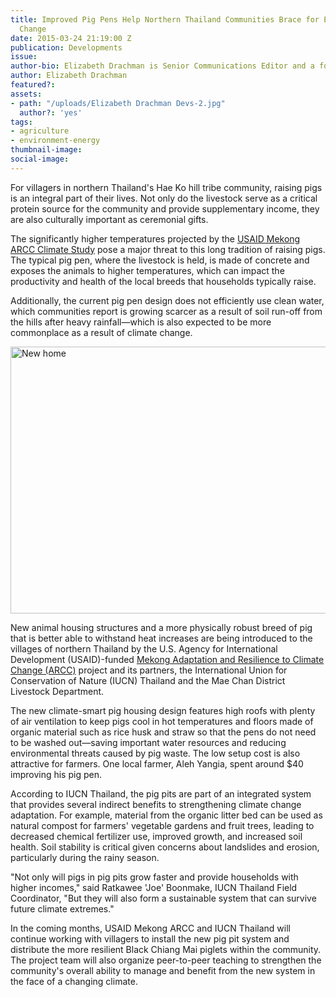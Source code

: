 ```yaml
---
title: Improved Pig Pens Help Northern Thailand Communities Brace for Effects of Climate
  Change
date: 2015-03-24 21:19:00 Z
publication: Developments
issue: 
author-bio: Elizabeth Drachman is Senior Communications Editor and a former journalist.
author: Elizabeth Drachman
featured?: 
assets:
- path: "/uploads/Elizabeth Drachman Devs-2.jpg"
  author?: 'yes'
tags:
- agriculture
- environment-energy
thumbnail-image:
social-image:
---
```


For villagers in northern Thailand's Hae Ko hill tribe community, raising pigs is an integral part of their lives. Not only do the livestock serve as a critical protein source for the community and provide supplementary income, they are also culturally important as ceremonial gifts.




The significantly higher temperatures projected by the [USAID Mekong ARCC Climate Study][1] pose a major threat to this long tradition of raising pigs. The typical pig pen, where the livestock is held, is made of concrete and exposes the animals to higher temperatures, which can impact the productivity and health of the local breeds that households typically raise.

Additionally, the current pig pen design does not efficiently use clean water, which communities report is growing scarcer as a result of soil run-off from the hills after heavy rainfall—which is also expected to be more commonplace as a result of climate change.

<a data-flickr-embed="true" data-context="true"  href="https://www.flickr.com/photos/daiglobal/15896920794/" title="New home"><img src="https://c1.staticflickr.com/8/7290/15896920794_fde93f0480_z.jpg" width="640" height="427" alt="New home"></a><script async src="//embedr.flickr.com/assets/client-code.js" charset="utf-8"></script>

New animal housing structures and a more physically robust breed of pig that is better able to withstand heat increases are being introduced to the villages of northern Thailand by the U.S. Agency for International Development (USAID)-funded [Mekong Adaptation and Resilience to Climate Change (ARCC)][2] project and its partners, the International Union for Conservation of Nature (IUCN) Thailand and the Mae Chan District Livestock Department.

The new climate-smart pig housing design features high roofs with plenty of air ventilation to keep pigs cool in hot temperatures and floors made of organic material such as rice husk and straw so that the pens do not need to be washed out—saving important water resources and reducing environmental threats caused by pig waste. The low setup cost is also attractive for farmers. One local farmer, Aleh Yangia, spent around $40 improving his pig pen.

According to IUCN Thailand, the pig pits are part of an integrated system that provides several indirect benefits to strengthening climate change adaptation. For example, material from the organic litter bed can be used as natural compost for farmers' vegetable gardens and fruit trees, leading to decreased chemical fertilizer use, improved growth, and increased soil health. Soil stability is critical given concerns about landslides and erosion, particularly during the rainy season.

"Not only will pigs in pig pits grow faster and provide households with higher incomes," said Ratkawee 'Joe' Boonmake, IUCN Thailand Field Coordinator, "But they will also form a sustainable system that can survive future climate extremes." 

In the coming months, USAID Mekong ARCC and IUCN Thailand will continue working with villagers to install the new pig pit system and distribute the more resilient Black Chiang Mai piglets within the community. The project team will also organize peer-to-peer teaching to strengthen the community's overall ability to manage and benefit from the new system in the face of a changing climate.

[1]: http://bit.ly/1p9UvIm
[2]: http://dai.com/our-work/projects/southeast-asia%E2%80%94mekong-adaptation-and-resilience-climate-change-arcc
